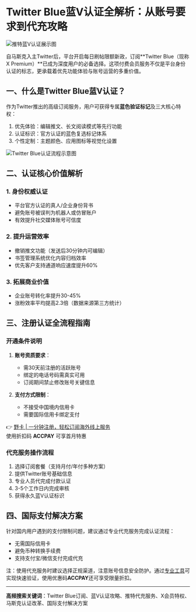 # Twitter Blue蓝V认证全解析：从账号要求到代充攻略

![推特蓝V认证展示图](https://bbtdd.com/wp-content/uploads/img/47869168.webp)

自马斯克入主Twitter后，平台开启每日刷帖限额新政，订阅**Twitter Blue（现称X Premium）**已成为深度用户的必备选择。这项付费会员服务不仅是平台身份认证的标志，更承载着优先功能体验与账号运营的多重价值。

## 一、什么是Twitter Blue蓝V认证？
作为Twitter推出的高级订阅服务，用户可获得专属**蓝色验证标记**及三大核心特权：
1. 优先体验：编辑推文、长文阅读模式等先行功能
2. 认证标识：官方认证的蓝色复选标记体系
3. 个性定制：主题颜色、应用图标等视觉化设置

![Twitter Blue认证流程示意图](https://bbtdd.com/wp-content/uploads/img/66637906097298.webp)

## 二、认证核心价值解析
### 1. 身份权威认证
- 平台官方认证的真人/企业身份背书
- 避免账号被误判为机器人或仿冒账户
- 有效提升社交媒体账号可信度

### 2. 提升运营效率
- 撤销推文功能（发送后30分钟内可编辑）
- 书签管理系统优化内容归档效率
- 优先客户支持通道响应速度提升60%

### 3. 拓展商业价值
- 企业账号转化率提升30-45%
- 涨粉效率平均提高2.3倍（数据来源第三方统计）

## 三、注册认证全流程指南
### 开通条件说明
1. **账号资质要求**：
   - 需30天前注册的活跃账号
   - 绑定的电话号码需真实可用
   - 订阅期间禁止修改账号关键信息

2. **支付方式限制**：
   - 不接受中国境内信用卡
   - 需要国际信用卡绑定支付

👉 [野卡 | 一分钟注册，轻松订阅海外线上服务](https://bbtdd.com/yeka)  
使用折扣码 **ACCPAY** 可享首月特惠

### 代充服务操作流程
1. 选择订阅套餐（支持月付/年付多种方案）
2. 提供Twitter账号基础信息
3. 专业人员代完成付款认证
4. 3-5个工作日内完成审核
5. 获得永久蓝V认证标识

## 四、国际支付解决方案
针对国内用户遇到的支付限制问题，建议通过专业代充服务完成认证流程：
- 无需国际信用卡
- 避免币种转换手续费
- 支持支付宝/微信支付完成代充

注：使用代充服务时建议选择正规渠道，注意账号信息安全防护。通过[专业工具](https://bbtdd.com/yeka)可实现快速验证，使用优惠码**ACCPAY**还可享受限量折扣。

---

**高频搜索关键词**：Twitter Blue订阅、蓝V认证攻略、推特代充服务、X会员特权、马斯克认证改革、国际支付解决方案
